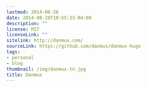 ```yaml
---
lastmod: 2014-08-26
date: 2014-08-26T10:55:23-04:00
description: ""
license: MIT
licenseLink: ""
sitelink: http://danmux.com/
sourceLink: https://github.com/danmux/danmux-hugo
tags:
- personal
- blog
thumbnail: /img/danmux-tn.jpg
title: Danmux
---
```


